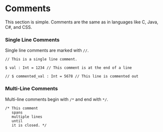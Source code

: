 # Comments
This section is simple. Comments are the same as in languages like C, Java, C#, and CSS.

### Single Line Comments
Single line comments are marked with `//`.
```
// This is a single line comment.

$ val : Int = 1234 // This comment is at the end of a line

// $ commented_val : Int = 5678 // This line is commented out
```

### Multi-Line Comments
Multi-line comments begin with `/*` and end with `*/`.
```
/* This comment
   spans
   multiple lines
   until
   it is closed. */
```
